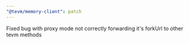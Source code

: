 ```yaml
---
"@tevm/memory-client": patch
---
```


Fixed bug with proxy mode not correctly forwarding it's forkUrl to other tevm methods
